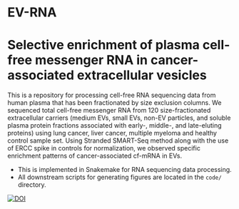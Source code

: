 # EV-RNA
# Selective enrichment of plasma cell-free messenger RNA in cancer-associated extracellular vesicles

This is a repository for processing cell-free RNA sequencing data from human plasma that has been fractionated by size exclusion columns. We sequenced total cell-free messenger RNA from 120 size-fractionated extracellular carriers (medium EVs, small EVs, non-EV particles, and soluble plasma protein fractions associated with early-, middle-, and late-eluting proteins) using lung cancer, liver cancer, multiple myeloma and healthy control sample set. Using Stranded SMART-Seq method along with the use of ERCC spike in controls for normalization, we observed specific enrichment patterns of cancer-associated cf-mRNA in EVs. 

* This is implemented in Snakemake for RNA sequencing data processing. 
* All downstream scripts for generating figures are located in the `code/` directory.

[![DOI](https://zenodo.org/badge/209364767.svg)](https://zenodo.org/badge/latestdoi/209364767)

